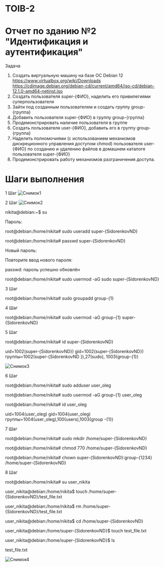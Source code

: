 
# TOIB-2 
# Отчет по зданию №2 "Идентификация и аутентификация"
Задача 
1. Создать виртуальную машину на базе ОС Debian 12 https://www.virtualbox.org/wiki/Downloads
https://cdimage.debian.org/debian-cd/current/amd64/iso-cd/debian-12.1.0-amd64-netinst.iso
2. Создать пользователя super-{ФИО}, наделить его привилегиями суперпользователя
3. Зайти под созданным пользователем и создать группу group-{группа}
4. Добавить пользователя super-{ФИО} в группу group-{группа}
5. Продемонстрировать наличие пользователя в группе
6. Создать пользователя user-{ФИО}, добавить его в группу group-{группа}
7. Наделить полномочиями (с использованием механизмов дискреционного управления
доступом chmod) пользователя user-{ФИО} по созданию и удалению файлов в домашнем
каталоге пользователя super-{ФИО}
8. Продемонстрировать работу механизмов разграничения доступа.
# Шаги выполнения 
1 Шаг ![Снимок1](https://github.com/SCEMU/TOIB2/assets/71563287/f3035393-8e68-4070-bd0f-93f4423f5b9c)

2 Шаг
![Снимок2](https://github.com/SCEMU/TOIB2/assets/71563287/8d4ba685-cf9a-4c13-89ad-c23754429309)

nikita@debian:~$ su

Пароль: 

root@debian:/home/nikita# sudo useradd super-{SidorenkovND}

root@debian:/home/nikita# passwd super-{SidorenkovND}

Новый пароль:

Повторите ввод нового пароля: 

passwd: пароль успешно обновлён

root@debian:/home/nikita# sudo usermod -aG sudo super-{SidorenkovND}


3 Шаг

root@debian:/home/nikita# sudo groupadd group-{1}


4 Шаг

root@debian:/home/nikita# sudo usermod -aG group-{1} super-{SidorenkovND}


5 Шаг

root@debian:/home/nikita# id super-{SidorenkovND}

uid=1002(super-{SidorenkovND}) gid=1002(super-{SidorenkovND}) группы=1002(super-{SidorenkovND
}),27(sudo), 1003(group-{1})

![Снимок3](https://github.com/SCEMU/TOIB2/assets/71563287/f74256bd-a446-4d57-b8e7-e41ba0af4955)


6 Шаг

root@debian:/home/nikita# sudo adduser user_oleg

root@debian:/home/nikita# sudo usermod -aG group-{1} user_oleg

root@debian:/home/nikita# id user_oleg

uid=1004(user_oleg) gid=1004(user_oleg) группы=1004(user_oleg),100(users),1003(group
-{1})





7 Шаг

root@debian:/home/nikita# sudo mkdir /home/super-{SidorenkovND}

root@debian:/home/nikita# chmod 770 /home/super-{SidorenkovND}

root@debian:/home/nikita# chown super-{SidorenkovND}:group-{1234} /home/super-{SidorenkovND}



8 Шаг

root@debian:/home/nikita# su user_nikita

user_nikita@debian:/home/nikita$ touch /home/super-{SidorenkovND}/test_file.txt

user_nikita@debian:/home/nikita$ rm /home/super-{SidorenkovND}/test_file.txt



user_nikita@debian:/home/nikita$ cd /home/super-{SidorenkovND}

user_nikita@debian:/home/super-{SidorenkovND}$ touch test_file.txt

user_nikita@debian:/home/super-{SidorenkovND}$ ls

test_file.txt

![Снимок4](https://github.com/SCEMU/TOIB2/assets/71563287/339a3327-20a0-4fdf-9048-7bab897061ab)

